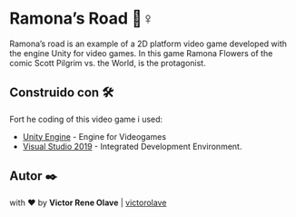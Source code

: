# Ramona’s Road 🏃♀️

Ramona’s road is an example of a 2D platform video game developed with the engine Unity for video games. In this game Ramona Flowers of the comic Scott Pilgrim vs. the World, is the protagonist.

## Construido con 🛠️
Fort he coding of this video game i used:
* [Unity Engine](https://www.java.com/es/) - Engine for Videogames
* [Visual Studio 2019](https://visualstudio.microsoft.com/es/vs/) - Integrated Development Environment.

## Autor ✒️

with ❤️ by   **Victor Rene Olave** | [victorolave](https://github.com/victorolave)
